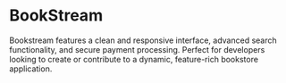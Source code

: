 # BookStream
Bookstream features a clean and responsive interface, advanced search functionality, and secure payment processing. Perfect for developers looking to create or contribute to a dynamic, feature-rich bookstore application.
